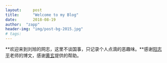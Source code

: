 ```yaml
---
layout:     post
title:      "Welcome to my Blog"
date:       2018-08-19
author:  "zapp"
header-img: "img/post-bg-2015.jpg"
# tags:
---
```


**欢迎来到刘旭的网志，这里不谈国事，只记录个人点滴的恶趣味。**感谢[阳志平](https://www.yangzhiping.com/)老师的博文，感谢[黄玄](https://huangxuan.me/)提供的帮助。
